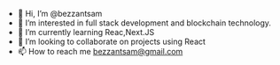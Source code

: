 - 👋 Hi, I’m @bezzantsam
- 👀 I’m interested in full stack development and blockchain technology.
- 🌱 I’m currently learning Reac,Next.JS
- 💞️ I’m looking to collaborate on projects using React
- 📫 How to reach me bezzantsam@gmail.com 

<!---
bezzantsam/bezzantsam is a ✨ special ✨ repository because its `README.md` (this file) appears on your GitHub profile.
You can click the Preview link to take a look at your changes.
--->
